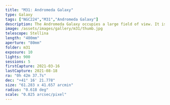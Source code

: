 ```yaml
---
title: "M31: Andromeda Galaxy"
type: Galaxy
tags: ["NGC224","M31","Andromeda Galaxy"]
description: The Andromeda Galaxy occupies a large field of view. It is both near to the Milky Way and bright enough to see with the naked eye.
image: /assets/images/gallery/m31/thumb.jpg
telescope: Stellina
length: "400mm"
aperture: "80mm"
folder: m31
exposure: 10
lights: 900
sessions: 5
firstCapture: 2021-03-16
lastCapture: 2021-08-18
ra: "0h 42m 37.7s"
dec: "+41° 16' 21.778"
size: "61.283 x 41.657 arcmin"
radius: "0.618 deg"
scale: "0.825 arcsec/pixel"
---
```

